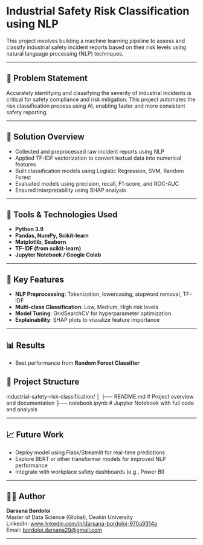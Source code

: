 # Industrial Safety Risk Classification using NLP

This project involves building a machine learning pipeline to assess and classify industrial safety incident reports based on their risk levels using natural language processing (NLP) techniques.

---

## 📌 Problem Statement

Accurately identifying and classifying the severity of industrial incidents is critical for safety compliance and risk mitigation. This project automates the risk classification process using AI, enabling faster and more consistent safety reporting.

---

## 🧠 Solution Overview

- Collected and preprocessed raw incident reports using NLP
- Applied TF-IDF vectorization to convert textual data into numerical features
- Built classification models using Logistic Regression, SVM, Random Forest
- Evaluated models using precision, recall, F1-score, and ROC-AUC
- Ensured interpretability using SHAP analysis

---

## 🧰 Tools & Technologies Used

- **Python 3.9**
- **Pandas, NumPy, Scikit-learn**
- **Matplotlib, Seaborn**
- **TF-IDF (from scikit-learn)**
- **Jupyter Notebook / Google Colab**

---

## 🔎 Key Features

- **NLP Preprocessing**: Tokenization, lowercasing, stopword removal, TF-IDF
- **Multi-class Classification**: Low, Medium, High risk levels
- **Model Tuning**: GridSearchCV for hyperparameter optimization
- **Explainability**: SHAP plots to visualize feature importance

---

## 📊 Results

- Best performance from **Random Forest Classifier**
 
## 📂 Project Structure

industrial-safety-risk-classification/
│
├── README.md                       # Project overview and documentation
├── notebook.ipynb                  # Jupyter Notebook with full code and analysis

---

## 📈 Future Work

- Deploy model using Flask/Streamlit for real-time predictions
- Explore BERT or other transformer models for improved NLP performance
- Integrate with workplace safety dashboards (e.g., Power BI)

---

## 👩‍💻 Author

**Darsana Bordoloi**  
Master of Data Science (Global), Deakin University  
LinkedIn: www.linkedin.com/in/darsana-bordoloi-970a9314a  
Email: bordoloi.darsana29@gmail.com

---
